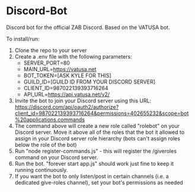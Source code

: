 # Discord-Bot
Discord bot for the official ZAB Discord.
Based on the VATUSA bot.

To install/run:
1. Clone the repo to your server
2. Create a .env file with the following parameters:
    - SERVER_PORT=80
    - MAIN_URL=https://vatusa.net
    - BOT_TOKEN=[ASK KYLE FOR THIS]
     - GUILD_ID=[GUILD ID FROM YOUR DISCORD SERVER]
    - CLIENT_ID=987022139393716264
    - API_URL=https://api.vatusa.net/v2/
3. Invite the bot to join your Discord server using this URL: https://discord.com/api/oauth2/authorize?client_id=987022139393716264&permissions=402655232&scope=bot%20applications.commands
4. The command above will create a new role called "rolebot" on your Discord server. Move it above all of the roles that the bot it allowed to assign in your Discord server role hierarchy (bots can't assign roles below the role of the bot)
5. Run "node register-commands.js" - this will register the /giveroles command on your Discord server.
6. Run the bot. "forever start app.js" should work just fine to keep it running continuously. 
7. If you want the bot to only listen/post in certain channels (i.e. a dedicated give-roles channel), set your bot's permissions as needed